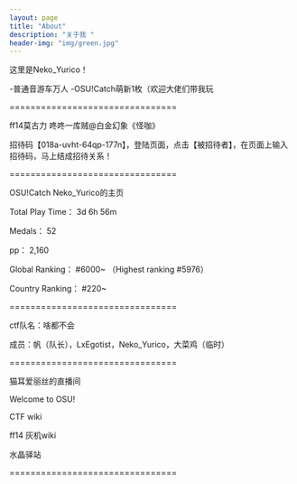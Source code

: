 ```yaml
---
layout: page
title: "About"
description: "关于我 " 
header-img: "img/green.jpg"
---
```


这里是Neko_Yurico！

-普通音游车万人
-OSU!Catch萌新1枚（欢迎大佬们带我玩

 
================================

ff14莫古力 咚咚一库贼@白金幻象《怪咖》

招待码【018a-uvht-64qp-177n】，登陆页面，点击【被招待者】，在页面上输入招待码，马上结成招待关系！

================================

OSU!Catch Neko_Yurico的主页

Total Play Time： 3d 6h 56m

Medals： 52

pp： 2,160

Global Ranking： #6000~ （Highest ranking #5976）

Country Ranking： #220~

================================

ctf队名：啥都不会

成员：帆（队长），LxEgotist，Neko_Yurico，大菜鸡（临时）

================================

猫耳爱丽丝的直播间

Welcome to OSU!

CTF wiki

ff14 灰机wiki

水晶驿站

================================




